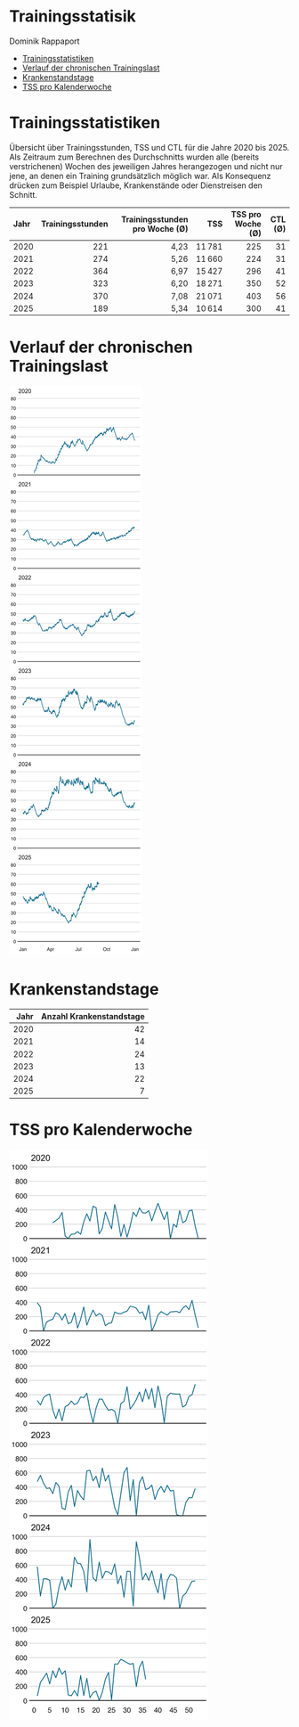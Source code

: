 Trainingsstatisik
================
Dominik Rappaport

- [Trainingsstatistiken](#trainingsstatistiken)
- [Verlauf der chronischen
  Trainingslast](#verlauf-der-chronischen-trainingslast)
- [Krankenstandstage](#krankenstandstage)
- [TSS pro Kalenderwoche](#tss-pro-kalenderwoche)

# Trainingsstatistiken

Übersicht über Trainingsstunden, TSS und CTL für die Jahre 2020 bis
2025. Als Zeitraum zum Berechnen des Durchschnitts wurden alle (bereits
verstrichenen) Wochen des jeweiligen Jahres herangezogen und nicht nur
jene, an denen ein Training grundsätzlich möglich war. Als Konsequenz
drücken zum Beispiel Urlaube, Krankenstände oder Dienstreisen den
Schnitt.

| Jahr | Trainingsstunden | Trainingsstunden pro Woche (Ø) | TSS | TSS pro Woche (Ø) | CTL (Ø) |
|:---|---:|---:|---:|---:|---:|
| 2020 | 221 | 4,23 | 11 781 | 225 | 31 |
| 2021 | 274 | 5,26 | 11 660 | 224 | 31 |
| 2022 | 364 | 6,97 | 15 427 | 296 | 41 |
| 2023 | 323 | 6,20 | 18 271 | 350 | 52 |
| 2024 | 370 | 7,08 | 21 071 | 403 | 56 |
| 2025 | 189 | 5,34 | 10 614 | 300 | 41 |

# Verlauf der chronischen Trainingslast

![](trainingload_files/figure-gfm/unnamed-chunk-2-1.png)<!-- -->

# Krankenstandstage

| Jahr | Anzahl Krankenstandstage |
|-----:|-------------------------:|
| 2020 |                       42 |
| 2021 |                       14 |
| 2022 |                       24 |
| 2023 |                       13 |
| 2024 |                       22 |
| 2025 |                        7 |

# TSS pro Kalenderwoche

![](trainingload_files/figure-gfm/unnamed-chunk-4-1.png)<!-- -->
